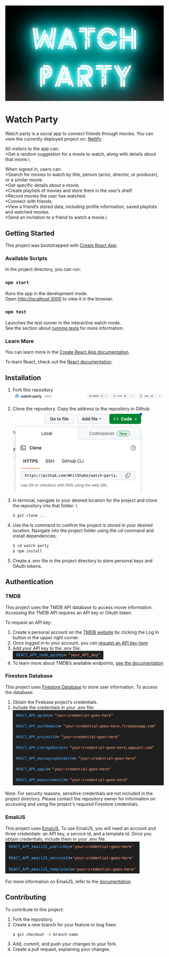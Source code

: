 ![Watch Party App Image](images/watch-party.png)

# Watch Party

Watch party is a social app to connect friends through movies. You can view the currently deployed project on: [Netlify](https://ada-watch-party.netlify.app/)

All visitors to the app can:\
*Get a random suggestion for a movie to watch, along with details about that movie.\

When signed in, users can:\
*Search for movies to watch by title, person (actor, director, or producer), or a similar movie.\
*Get specific details about a movie.\
*Create playlists of movies and store them in the user’s shelf.\
*Record movies the user has watched.\
*Connect with friends.\
*View a friend’s stored data, including profile information, saved playlists and watched movies.\
*Send an invitation to a friend to watch a movie.\

## Getting Started

This project was bootstrapped with [Create React App](https://github.com/facebook/create-react-app).

### Available Scripts

In the project directory, you can run:

### `npm start`
Runs the app in the development mode.\
Open [http://localhost:3000](http://localhost:3000) to view it in the browser.


### `npm test`
Launches the test runner in the interactive watch mode.\
See the section about [running tests](https://facebook.github.io/create-react-app/docs/running-tests) for more information.


### Learn More

You can learn more in the [Create React App documentation](https://facebook.github.io/create-react-app/docs/getting-started).

To learn React, check out the [React documentation](https://reactjs.org/).

## Installation

1. Fork this repository
![Fork Button](images/fork.png)

2. Clone the repository. Copy the address to the repository in Github.
![Clone Button](images/clone.png)

3. In terminal, navigate to your desired location for the project and clone the repository into that folder: \
    ```bash
    $ git clone ...
    ```

4. Use the ls command to confirm the project is stored in your desired location.
Navigate into the project folder using the cd command and install dependencies:

    ```bash
    $ cd watch party
    $ npm install
    ```

5. Create a .env file in the project directory to store personal keys and OAuth tokens.


## Authentication

### TMDB

This project uses the TMDB API database to access movie information. Accessing the TMDB API requires an API key or OAuth token. 

To request an API key:

1. Create a personal account on the [TMDB website](https://developer.themoviedb.org/) by clicking the Log In button in the upper right corner: 
2. Once logged in to your account, you can [request an API key here](https://www.themoviedb.org/settings/api)
3. Add your API key to the .env file: \
![TMDB API key](images/tmdb-api-key.png)
4. To learn more about TMDB’s available endpoints, [see the documentation](https://developer.themoviedb.org/v4/reference/intro/getting-started)


### Firestore Database

This project uses [Firestore Database](firebase.google.com) to store user information. To access the database:

1. Obtain the Firebase project’s credentials.
2. Include the credentials in your .env file: 
![Firebase credentials](images/firebase-credentials.png)

Note: For security reasons, sensitive credentials are not included in the project directory. Please contact the repository owner for information on accessing and using the project's required Firestore credentials.

### EmailJS

This project uses [EmailJS](https://www.emailjs.com/). To use EmailJS, you will need an account and three credentials: an API key, a service id, and a template id. Once you obtain credentials, include them in your .env file.
![EmailJS credentials](images/emailjs-credentials.png)

For more information on EmailJS, refer to the [documentation](https://www.emailjs.com/docs/)


## Contributing

To contribute to this project:
1. Fork the repository.
2. Create a new branch for your feature or bug fixes:
    ```bash
    $ git checkout -b branch-name
    ```
3. Add, commit, and push your changes to your fork.
4. Create a pull request, explaining your changes.

